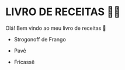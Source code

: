 # LIVRO DE RECEITAS :man_cook:

Olá! Bem vindo ao meu livro de receitas :shallow_pan_of_food:

- Strogonoff de Frango
- Pavê

- Fricassê
